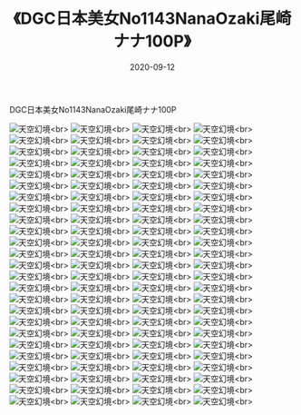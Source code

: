 ﻿---
layout: post
title: 《DGC日本美女No1143NanaOzaki尾崎ナナ100P》
date: 2020-09-12
img: http://photo.orgx.cf/性感/2020/DGC日本美女No1143NanaOzaki尾崎ナナ100P/000.jpg
tags: [美女,性感,泳衣]
---

DGC日本美女No1143NanaOzaki尾崎ナナ100P



![天空幻境](http://photo.orgx.cf/性感/2020/DGC日本美女No1143NanaOzaki尾崎ナナ100P/001.jpg''天空幻境'')<br>
![天空幻境](http://photo.orgx.cf/性感/2020/DGC日本美女No1143NanaOzaki尾崎ナナ100P/002.jpg''天空幻境'')<br>
![天空幻境](http://photo.orgx.cf/性感/2020/DGC日本美女No1143NanaOzaki尾崎ナナ100P/003.jpg''天空幻境'')<br>
![天空幻境](http://photo.orgx.cf/性感/2020/DGC日本美女No1143NanaOzaki尾崎ナナ100P/004.jpg''天空幻境'')<br>
![天空幻境](http://photo.orgx.cf/性感/2020/DGC日本美女No1143NanaOzaki尾崎ナナ100P/005.jpg''天空幻境'')<br>
![天空幻境](http://photo.orgx.cf/性感/2020/DGC日本美女No1143NanaOzaki尾崎ナナ100P/006.jpg''天空幻境'')<br>
![天空幻境](http://photo.orgx.cf/性感/2020/DGC日本美女No1143NanaOzaki尾崎ナナ100P/007.jpg''天空幻境'')<br>
![天空幻境](http://photo.orgx.cf/性感/2020/DGC日本美女No1143NanaOzaki尾崎ナナ100P/008.jpg''天空幻境'')<br>
![天空幻境](http://photo.orgx.cf/性感/2020/DGC日本美女No1143NanaOzaki尾崎ナナ100P/009.jpg''天空幻境'')<br>
![天空幻境](http://photo.orgx.cf/性感/2020/DGC日本美女No1143NanaOzaki尾崎ナナ100P/010.jpg''天空幻境'')<br>
![天空幻境](http://photo.orgx.cf/性感/2020/DGC日本美女No1143NanaOzaki尾崎ナナ100P/011.jpg''天空幻境'')<br>
![天空幻境](http://photo.orgx.cf/性感/2020/DGC日本美女No1143NanaOzaki尾崎ナナ100P/012.jpg''天空幻境'')<br>
![天空幻境](http://photo.orgx.cf/性感/2020/DGC日本美女No1143NanaOzaki尾崎ナナ100P/013.jpg''天空幻境'')<br>
![天空幻境](http://photo.orgx.cf/性感/2020/DGC日本美女No1143NanaOzaki尾崎ナナ100P/014.jpg''天空幻境'')<br>
![天空幻境](http://photo.orgx.cf/性感/2020/DGC日本美女No1143NanaOzaki尾崎ナナ100P/015.jpg''天空幻境'')<br>
![天空幻境](http://photo.orgx.cf/性感/2020/DGC日本美女No1143NanaOzaki尾崎ナナ100P/016.jpg''天空幻境'')<br>
![天空幻境](http://photo.orgx.cf/性感/2020/DGC日本美女No1143NanaOzaki尾崎ナナ100P/017.jpg''天空幻境'')<br>
![天空幻境](http://photo.orgx.cf/性感/2020/DGC日本美女No1143NanaOzaki尾崎ナナ100P/018.jpg''天空幻境'')<br>
![天空幻境](http://photo.orgx.cf/性感/2020/DGC日本美女No1143NanaOzaki尾崎ナナ100P/019.jpg''天空幻境'')<br>
![天空幻境](http://photo.orgx.cf/性感/2020/DGC日本美女No1143NanaOzaki尾崎ナナ100P/020.jpg''天空幻境'')<br>
![天空幻境](http://photo.orgx.cf/性感/2020/DGC日本美女No1143NanaOzaki尾崎ナナ100P/021.jpg''天空幻境'')<br>
![天空幻境](http://photo.orgx.cf/性感/2020/DGC日本美女No1143NanaOzaki尾崎ナナ100P/022.jpg''天空幻境'')<br>
![天空幻境](http://photo.orgx.cf/性感/2020/DGC日本美女No1143NanaOzaki尾崎ナナ100P/023.jpg''天空幻境'')<br>
![天空幻境](http://photo.orgx.cf/性感/2020/DGC日本美女No1143NanaOzaki尾崎ナナ100P/024.jpg''天空幻境'')<br>
![天空幻境](http://photo.orgx.cf/性感/2020/DGC日本美女No1143NanaOzaki尾崎ナナ100P/025.jpg''天空幻境'')<br>
![天空幻境](http://photo.orgx.cf/性感/2020/DGC日本美女No1143NanaOzaki尾崎ナナ100P/026.jpg''天空幻境'')<br>
![天空幻境](http://photo.orgx.cf/性感/2020/DGC日本美女No1143NanaOzaki尾崎ナナ100P/027.jpg''天空幻境'')<br>
![天空幻境](http://photo.orgx.cf/性感/2020/DGC日本美女No1143NanaOzaki尾崎ナナ100P/028.jpg''天空幻境'')<br>
![天空幻境](http://photo.orgx.cf/性感/2020/DGC日本美女No1143NanaOzaki尾崎ナナ100P/029.jpg''天空幻境'')<br>
![天空幻境](http://photo.orgx.cf/性感/2020/DGC日本美女No1143NanaOzaki尾崎ナナ100P/030.jpg''天空幻境'')<br>
![天空幻境](http://photo.orgx.cf/性感/2020/DGC日本美女No1143NanaOzaki尾崎ナナ100P/031.jpg''天空幻境'')<br>
![天空幻境](http://photo.orgx.cf/性感/2020/DGC日本美女No1143NanaOzaki尾崎ナナ100P/032.jpg''天空幻境'')<br>
![天空幻境](http://photo.orgx.cf/性感/2020/DGC日本美女No1143NanaOzaki尾崎ナナ100P/033.jpg''天空幻境'')<br>
![天空幻境](http://photo.orgx.cf/性感/2020/DGC日本美女No1143NanaOzaki尾崎ナナ100P/034.jpg''天空幻境'')<br>
![天空幻境](http://photo.orgx.cf/性感/2020/DGC日本美女No1143NanaOzaki尾崎ナナ100P/035.jpg''天空幻境'')<br>
![天空幻境](http://photo.orgx.cf/性感/2020/DGC日本美女No1143NanaOzaki尾崎ナナ100P/036.jpg''天空幻境'')<br>
![天空幻境](http://photo.orgx.cf/性感/2020/DGC日本美女No1143NanaOzaki尾崎ナナ100P/037.jpg''天空幻境'')<br>
![天空幻境](http://photo.orgx.cf/性感/2020/DGC日本美女No1143NanaOzaki尾崎ナナ100P/038.jpg''天空幻境'')<br>
![天空幻境](http://photo.orgx.cf/性感/2020/DGC日本美女No1143NanaOzaki尾崎ナナ100P/039.jpg''天空幻境'')<br>
![天空幻境](http://photo.orgx.cf/性感/2020/DGC日本美女No1143NanaOzaki尾崎ナナ100P/040.jpg''天空幻境'')<br>
![天空幻境](http://photo.orgx.cf/性感/2020/DGC日本美女No1143NanaOzaki尾崎ナナ100P/041.jpg''天空幻境'')<br>
![天空幻境](http://photo.orgx.cf/性感/2020/DGC日本美女No1143NanaOzaki尾崎ナナ100P/042.jpg''天空幻境'')<br>
![天空幻境](http://photo.orgx.cf/性感/2020/DGC日本美女No1143NanaOzaki尾崎ナナ100P/043.jpg''天空幻境'')<br>
![天空幻境](http://photo.orgx.cf/性感/2020/DGC日本美女No1143NanaOzaki尾崎ナナ100P/044.jpg''天空幻境'')<br>
![天空幻境](http://photo.orgx.cf/性感/2020/DGC日本美女No1143NanaOzaki尾崎ナナ100P/045.jpg''天空幻境'')<br>
![天空幻境](http://photo.orgx.cf/性感/2020/DGC日本美女No1143NanaOzaki尾崎ナナ100P/046.jpg''天空幻境'')<br>
![天空幻境](http://photo.orgx.cf/性感/2020/DGC日本美女No1143NanaOzaki尾崎ナナ100P/047.jpg''天空幻境'')<br>
![天空幻境](http://photo.orgx.cf/性感/2020/DGC日本美女No1143NanaOzaki尾崎ナナ100P/048.jpg''天空幻境'')<br>
![天空幻境](http://photo.orgx.cf/性感/2020/DGC日本美女No1143NanaOzaki尾崎ナナ100P/049.jpg''天空幻境'')<br>
![天空幻境](http://photo.orgx.cf/性感/2020/DGC日本美女No1143NanaOzaki尾崎ナナ100P/050.jpg''天空幻境'')<br>
![天空幻境](http://photo.orgx.cf/性感/2020/DGC日本美女No1143NanaOzaki尾崎ナナ100P/051.jpg''天空幻境'')<br>
![天空幻境](http://photo.orgx.cf/性感/2020/DGC日本美女No1143NanaOzaki尾崎ナナ100P/052.jpg''天空幻境'')<br>
![天空幻境](http://photo.orgx.cf/性感/2020/DGC日本美女No1143NanaOzaki尾崎ナナ100P/053.jpg''天空幻境'')<br>
![天空幻境](http://photo.orgx.cf/性感/2020/DGC日本美女No1143NanaOzaki尾崎ナナ100P/054.jpg''天空幻境'')<br>
![天空幻境](http://photo.orgx.cf/性感/2020/DGC日本美女No1143NanaOzaki尾崎ナナ100P/055.jpg''天空幻境'')<br>
![天空幻境](http://photo.orgx.cf/性感/2020/DGC日本美女No1143NanaOzaki尾崎ナナ100P/056.jpg''天空幻境'')<br>
![天空幻境](http://photo.orgx.cf/性感/2020/DGC日本美女No1143NanaOzaki尾崎ナナ100P/057.jpg''天空幻境'')<br>
![天空幻境](http://photo.orgx.cf/性感/2020/DGC日本美女No1143NanaOzaki尾崎ナナ100P/058.jpg''天空幻境'')<br>
![天空幻境](http://photo.orgx.cf/性感/2020/DGC日本美女No1143NanaOzaki尾崎ナナ100P/059.jpg''天空幻境'')<br>
![天空幻境](http://photo.orgx.cf/性感/2020/DGC日本美女No1143NanaOzaki尾崎ナナ100P/060.jpg''天空幻境'')<br>
![天空幻境](http://photo.orgx.cf/性感/2020/DGC日本美女No1143NanaOzaki尾崎ナナ100P/061.jpg''天空幻境'')<br>
![天空幻境](http://photo.orgx.cf/性感/2020/DGC日本美女No1143NanaOzaki尾崎ナナ100P/062.jpg''天空幻境'')<br>
![天空幻境](http://photo.orgx.cf/性感/2020/DGC日本美女No1143NanaOzaki尾崎ナナ100P/063.jpg''天空幻境'')<br>
![天空幻境](http://photo.orgx.cf/性感/2020/DGC日本美女No1143NanaOzaki尾崎ナナ100P/064.jpg''天空幻境'')<br>
![天空幻境](http://photo.orgx.cf/性感/2020/DGC日本美女No1143NanaOzaki尾崎ナナ100P/065.jpg''天空幻境'')<br>
![天空幻境](http://photo.orgx.cf/性感/2020/DGC日本美女No1143NanaOzaki尾崎ナナ100P/066.jpg''天空幻境'')<br>
![天空幻境](http://photo.orgx.cf/性感/2020/DGC日本美女No1143NanaOzaki尾崎ナナ100P/067.jpg''天空幻境'')<br>
![天空幻境](http://photo.orgx.cf/性感/2020/DGC日本美女No1143NanaOzaki尾崎ナナ100P/068.jpg''天空幻境'')<br>
![天空幻境](http://photo.orgx.cf/性感/2020/DGC日本美女No1143NanaOzaki尾崎ナナ100P/069.jpg''天空幻境'')<br>
![天空幻境](http://photo.orgx.cf/性感/2020/DGC日本美女No1143NanaOzaki尾崎ナナ100P/070.jpg''天空幻境'')<br>
![天空幻境](http://photo.orgx.cf/性感/2020/DGC日本美女No1143NanaOzaki尾崎ナナ100P/071.jpg''天空幻境'')<br>
![天空幻境](http://photo.orgx.cf/性感/2020/DGC日本美女No1143NanaOzaki尾崎ナナ100P/072.jpg''天空幻境'')<br>
![天空幻境](http://photo.orgx.cf/性感/2020/DGC日本美女No1143NanaOzaki尾崎ナナ100P/073.jpg''天空幻境'')<br>
![天空幻境](http://photo.orgx.cf/性感/2020/DGC日本美女No1143NanaOzaki尾崎ナナ100P/074.jpg''天空幻境'')<br>
![天空幻境](http://photo.orgx.cf/性感/2020/DGC日本美女No1143NanaOzaki尾崎ナナ100P/075.jpg''天空幻境'')<br>
![天空幻境](http://photo.orgx.cf/性感/2020/DGC日本美女No1143NanaOzaki尾崎ナナ100P/076.jpg''天空幻境'')<br>
![天空幻境](http://photo.orgx.cf/性感/2020/DGC日本美女No1143NanaOzaki尾崎ナナ100P/077.jpg''天空幻境'')<br>
![天空幻境](http://photo.orgx.cf/性感/2020/DGC日本美女No1143NanaOzaki尾崎ナナ100P/078.jpg''天空幻境'')<br>
![天空幻境](http://photo.orgx.cf/性感/2020/DGC日本美女No1143NanaOzaki尾崎ナナ100P/079.jpg''天空幻境'')<br>
![天空幻境](http://photo.orgx.cf/性感/2020/DGC日本美女No1143NanaOzaki尾崎ナナ100P/080.jpg''天空幻境'')<br>
![天空幻境](http://photo.orgx.cf/性感/2020/DGC日本美女No1143NanaOzaki尾崎ナナ100P/081.jpg''天空幻境'')<br>
![天空幻境](http://photo.orgx.cf/性感/2020/DGC日本美女No1143NanaOzaki尾崎ナナ100P/082.jpg''天空幻境'')<br>
![天空幻境](http://photo.orgx.cf/性感/2020/DGC日本美女No1143NanaOzaki尾崎ナナ100P/083.jpg''天空幻境'')<br>
![天空幻境](http://photo.orgx.cf/性感/2020/DGC日本美女No1143NanaOzaki尾崎ナナ100P/084.jpg''天空幻境'')<br>
![天空幻境](http://photo.orgx.cf/性感/2020/DGC日本美女No1143NanaOzaki尾崎ナナ100P/085.jpg''天空幻境'')<br>
![天空幻境](http://photo.orgx.cf/性感/2020/DGC日本美女No1143NanaOzaki尾崎ナナ100P/086.jpg''天空幻境'')<br>
![天空幻境](http://photo.orgx.cf/性感/2020/DGC日本美女No1143NanaOzaki尾崎ナナ100P/087.jpg''天空幻境'')<br>
![天空幻境](http://photo.orgx.cf/性感/2020/DGC日本美女No1143NanaOzaki尾崎ナナ100P/088.jpg''天空幻境'')<br>
![天空幻境](http://photo.orgx.cf/性感/2020/DGC日本美女No1143NanaOzaki尾崎ナナ100P/089.jpg''天空幻境'')<br>
![天空幻境](http://photo.orgx.cf/性感/2020/DGC日本美女No1143NanaOzaki尾崎ナナ100P/090.jpg''天空幻境'')<br>
![天空幻境](http://photo.orgx.cf/性感/2020/DGC日本美女No1143NanaOzaki尾崎ナナ100P/091.jpg''天空幻境'')<br>
![天空幻境](http://photo.orgx.cf/性感/2020/DGC日本美女No1143NanaOzaki尾崎ナナ100P/092.jpg''天空幻境'')<br>
![天空幻境](http://photo.orgx.cf/性感/2020/DGC日本美女No1143NanaOzaki尾崎ナナ100P/093.jpg''天空幻境'')<br>
![天空幻境](http://photo.orgx.cf/性感/2020/DGC日本美女No1143NanaOzaki尾崎ナナ100P/094.jpg''天空幻境'')<br>
![天空幻境](http://photo.orgx.cf/性感/2020/DGC日本美女No1143NanaOzaki尾崎ナナ100P/095.jpg''天空幻境'')<br>
![天空幻境](http://photo.orgx.cf/性感/2020/DGC日本美女No1143NanaOzaki尾崎ナナ100P/096.jpg''天空幻境'')<br>
![天空幻境](http://photo.orgx.cf/性感/2020/DGC日本美女No1143NanaOzaki尾崎ナナ100P/097.jpg''天空幻境'')<br>
![天空幻境](http://photo.orgx.cf/性感/2020/DGC日本美女No1143NanaOzaki尾崎ナナ100P/098.jpg''天空幻境'')<br>
![天空幻境](http://photo.orgx.cf/性感/2020/DGC日本美女No1143NanaOzaki尾崎ナナ100P/099.jpg''天空幻境'')<br>
![天空幻境](http://photo.orgx.cf/性感/2020/DGC日本美女No1143NanaOzaki尾崎ナナ100P/100.jpg''天空幻境'')<br>